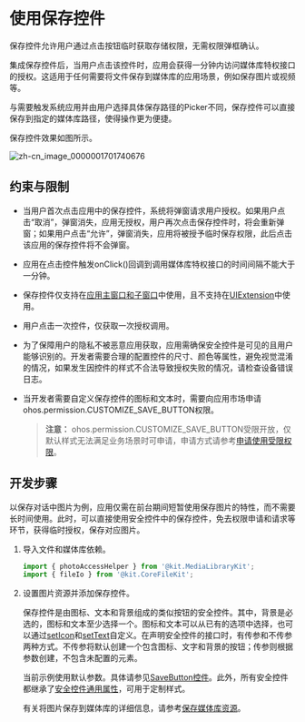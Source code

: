 # 使用保存控件

<!--Kit: ArkUI-->
<!--Subsystem: Security-->
<!--Owner: @harylee-->
<!--Designer: @linshuqing; @hehehe-li-->
<!--Tester: @leiyuqian-->
<!--Adviser: @zengyawen-->

保存控件允许用户通过点击按钮临时获取存储权限，无需权限弹框确认。

集成保存控件后，当用户点击该控件时，应用会获得一分钟内访问媒体库特权接口的授权。这适用于任何需要将文件保存到媒体库的应用场景，例如保存图片或视频等。

与需要触发系统应用并由用户选择具体保存路径的Picker不同，保存控件可以直接保存到指定的媒体库路径，使得操作更为便捷。

保存控件效果如图所示。

![zh-cn_image_0000001701740676](figures/zh-cn_image_0000001701740676.png)

## 约束与限制

- 当用户首次点击应用中的保存控件，系统将弹窗请求用户授权。如果用户点击“取消”，弹窗消失，应用无授权，用户再次点击保存控件时，将会重新弹窗；如果用户点击“允许”，弹窗消失，应用将被授予临时保存权限，此后点击该应用的保存控件将不会弹窗。

- 应用在点击控件触发onClick()回调到调用媒体库特权接口的时间间隔不能大于一分钟。

- 保存控件仅支持在[应用主窗口和子窗口](../../reference/apis-arkui/arkts-apis-window-e.md#windowtype7)中使用，且不支持在[UIExtension](../../reference/apis-arkui/js-apis-arkui-uiExtension.md)中使用。

- 用户点击一次控件，仅获取一次授权调用。

- 为了保障用户的隐私不被恶意应用获取，应用需确保安全控件是可见的且用户能够识别的。开发者需要合理的配置控件的尺寸、颜色等属性，避免视觉混淆的情况，如果发生因控件的样式不合法导致授权失败的情况，请检查设备错误日志。

- 当开发者需要自定义保存控件的图标和文本时，需要向应用市场申请ohos.permission.CUSTOMIZE_SAVE_BUTTON权限。

  > **注意：**
  > ohos.permission.CUSTOMIZE_SAVE_BUTTON受限开放，仅默认样式无法满足业务场景时可申请，申请方式请参考<!--RP1-->[申请使用受限权限](declare-permissions-in-acl.md)<!--RP1End-->。

## 开发步骤

以保存对话中图片为例，应用仅需在前台期间短暂使用保存图片的特性，而不需要长时间使用。此时，可以直接使用安全控件中的保存控件，免去权限申请和请求等环节，获得临时授权，保存对应图片。

1. 导入文件和媒体库依赖。
   
   ```ts
   import { photoAccessHelper } from '@kit.MediaLibraryKit';
   import { fileIo } from '@kit.CoreFileKit';
   ```

2. 设置图片资源并添加保存控件。
   
   保存控件是由图标、文本和背景组成的类似按钮的安全控件。其中，背景是必选的，图标和文本至少选择一个。图标和文本可以从已有的选项中选择，也可以通过[setIcon](../../reference/apis-arkui/arkui-ts/ts-security-components-savebutton.md#seticon20)和[setText](../../reference/apis-arkui/arkui-ts/ts-security-components-savebutton.md#settext20)自定义。在声明安全控件的接口时，有传参和不传参两种方式。不传参将默认创建一个包含图标、文字和背景的按钮；传参则根据参数创建，不包含未配置的元素。

   当前示例使用默认参数。具体请参见[SaveButton控件](../../reference/apis-arkui/arkui-ts/ts-security-components-savebutton.md)。此外，所有安全控件都继承了[安全控件通用属性](../../reference/apis-arkui/arkui-ts/ts-securitycomponent-attributes.md)，可用于定制样式。
   
   有关将图片保存到媒体库的详细信息，请参考[保存媒体库资源](../../media/medialibrary/photoAccessHelper-savebutton.md)。

  <!-- @[use_save_button](https://gitcode.com/openharmony/applications_app_samples/blob/master/code/DocsSample/Security/SecurityComponent/entry/src/main/ets/securitycomponent/pages/Save.ets) -->

